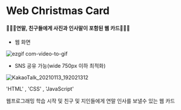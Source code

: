 # Web Christmas Card

#### 📆🎄🎁연말, 친구들에게 사진과 인사말이 포함된 웹 카드📆🎄🎁



- 웹 화면


![ezgif com-video-to-gif](https://user-images.githubusercontent.com/71453094/102963604-daffb200-452c-11eb-97b4-3071f1c70c05.gif)
<br/>




- SNS 공유 가능(wide 750px 이하 최적화)


![KakaoTalk_20210113_192021312](https://user-images.githubusercontent.com/71453094/104441366-eba8c280-55d6-11eb-8e28-7f1bbd73e0c2.png)


'HTML' , 'CSS' , 'JavaScript' 


웹프로그래밍 학습 시작 및 친구 및 지인들에게 연말 인사를 보낼수 있는 웹 카드
